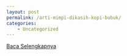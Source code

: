 ```yaml
---
layout: post
permalink: /arti-mimpi-dikasih-kopi-bubuk/
categories:
    - Uncategorized
---
```


[Baca Selengkapnya](/08)
